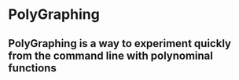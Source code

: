 # PolyGraphing

## PolyGraphing is a way to experiment quickly from the command line with polynominal functions


